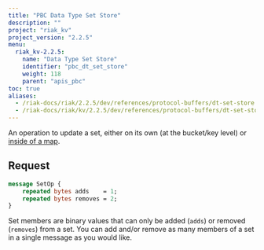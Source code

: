 ```yaml
---
title: "PBC Data Type Set Store"
description: ""
project: "riak_kv"
project_version: "2.2.5"
menu:
  riak_kv-2.2.5:
    name: "Data Type Set Store"
    identifier: "pbc_dt_set_store"
    weight: 118
    parent: "apis_pbc"
toc: true
aliases:
  - /riak-docs/riak/2.2.5/dev/references/protocol-buffers/dt-set-store
  - /riak-docs/riak/kv/2.2.5/dev/references/protocol-buffers/dt-set-store
---
```


An operation to update a set, either on its own (at the bucket/key
level) or [inside of a map]({{<baseurl>}}riak/kv/2.2.5/developing/api/protocol-buffers/dt-map-store).

## Request

```protobuf
message SetOp {
    repeated bytes adds    = 1;
    repeated bytes removes = 2;
}
```

Set members are binary values that can only be added (`adds`) or removed
(`removes`) from a set. You can add and/or remove as many members of a
set in a single message as you would like.
